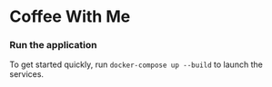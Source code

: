 # Coffee With Me

### Run the application
To get started quickly, run `docker-compose up --build` to launch the services.
